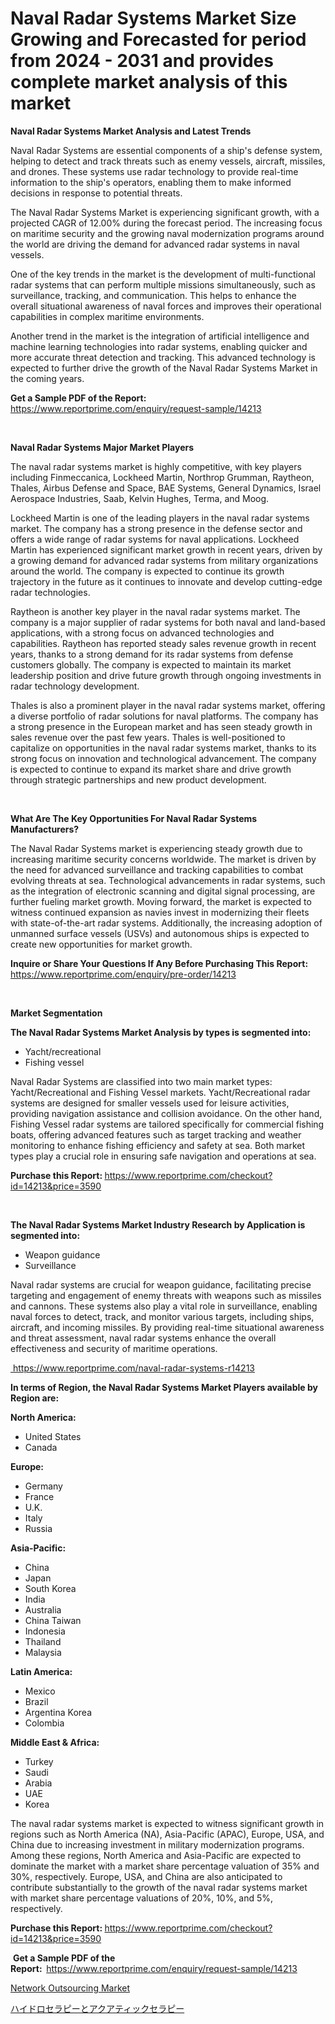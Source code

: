 <p><h1>Naval Radar Systems Market Size Growing and Forecasted for period from 2024 - 2031 and provides complete market analysis of this market</h1></p><p><strong>Naval Radar Systems Market Analysis and Latest Trends</strong></p>
<p><p>Naval Radar Systems are essential components of a ship's defense system, helping to detect and track threats such as enemy vessels, aircraft, missiles, and drones. These systems use radar technology to provide real-time information to the ship's operators, enabling them to make informed decisions in response to potential threats.</p><p>The Naval Radar Systems Market is experiencing significant growth, with a projected CAGR of 12.00% during the forecast period. The increasing focus on maritime security and the growing naval modernization programs around the world are driving the demand for advanced radar systems in naval vessels. </p><p>One of the key trends in the market is the development of multi-functional radar systems that can perform multiple missions simultaneously, such as surveillance, tracking, and communication. This helps to enhance the overall situational awareness of naval forces and improves their operational capabilities in complex maritime environments.</p><p>Another trend in the market is the integration of artificial intelligence and machine learning technologies into radar systems, enabling quicker and more accurate threat detection and tracking. This advanced technology is expected to further drive the growth of the Naval Radar Systems Market in the coming years.</p></p>
<p><strong>Get a Sample PDF of the Report:&nbsp;</strong> <a href="https://www.reportprime.com/enquiry/request-sample/14213">https://www.reportprime.com/enquiry/request-sample/14213</a></p>
<p>&nbsp;</p>
<p><strong>Naval Radar Systems Major Market Players</strong></p>
<p><p>The naval radar systems market is highly competitive, with key players including Finmeccanica, Lockheed Martin, Northrop Grumman, Raytheon, Thales, Airbus Defense and Space, BAE Systems, General Dynamics, Israel Aerospace Industries, Saab, Kelvin Hughes, Terma, and Moog. </p><p>Lockheed Martin is one of the leading players in the naval radar systems market. The company has a strong presence in the defense sector and offers a wide range of radar systems for naval applications. Lockheed Martin has experienced significant market growth in recent years, driven by a growing demand for advanced radar systems from military organizations around the world. The company is expected to continue its growth trajectory in the future as it continues to innovate and develop cutting-edge radar technologies.</p><p>Raytheon is another key player in the naval radar systems market. The company is a major supplier of radar systems for both naval and land-based applications, with a strong focus on advanced technologies and capabilities. Raytheon has reported steady sales revenue growth in recent years, thanks to a strong demand for its radar systems from defense customers globally. The company is expected to maintain its market leadership position and drive future growth through ongoing investments in radar technology development.</p><p>Thales is also a prominent player in the naval radar systems market, offering a diverse portfolio of radar solutions for naval platforms. The company has a strong presence in the European market and has seen steady growth in sales revenue over the past few years. Thales is well-positioned to capitalize on opportunities in the naval radar systems market, thanks to its strong focus on innovation and technological advancement. The company is expected to continue to expand its market share and drive growth through strategic partnerships and new product development.</p></p>
<p>&nbsp;</p>
<p><strong>What Are The Key Opportunities For Naval Radar Systems Manufacturers?</strong></p>
<p><p>The Naval Radar Systems market is experiencing steady growth due to increasing maritime security concerns worldwide. The market is driven by the need for advanced surveillance and tracking capabilities to combat evolving threats at sea. Technological advancements in radar systems, such as the integration of electronic scanning and digital signal processing, are further fueling market growth. Moving forward, the market is expected to witness continued expansion as navies invest in modernizing their fleets with state-of-the-art radar systems. Additionally, the increasing adoption of unmanned surface vessels (USVs) and autonomous ships is expected to create new opportunities for market growth.</p></p>
<p><strong>Inquire or Share Your Questions If Any Before Purchasing This Report:</strong> <a href="https://www.reportprime.com/enquiry/pre-order/14213">https://www.reportprime.com/enquiry/pre-order/14213</a></p>
<p>&nbsp;</p>
<p><strong>Market Segmentation</strong></p>
<p><strong>The Naval Radar Systems Market Analysis by types is segmented into:</strong></p>
<p><ul><li>Yacht/recreational</li><li>Fishing vessel</li></ul></p>
<p><p>Naval Radar Systems are classified into two main market types: Yacht/Recreational and Fishing Vessel markets. Yacht/Recreational radar systems are designed for smaller vessels used for leisure activities, providing navigation assistance and collision avoidance. On the other hand, Fishing Vessel radar systems are tailored specifically for commercial fishing boats, offering advanced features such as target tracking and weather monitoring to enhance fishing efficiency and safety at sea. Both market types play a crucial role in ensuring safe navigation and operations at sea.</p></p>
<p><strong>Purchase this Report:&nbsp;</strong><a href="https://www.reportprime.com/checkout?id=14213&price=3590">https://www.reportprime.com/checkout?id=14213&price=3590</a></p>
<p>&nbsp;</p>
<p><strong>The Naval Radar Systems Market Industry Research by Application is segmented into:</strong></p>
<p><ul><li>Weapon guidance</li><li>Surveillance</li></ul></p>
<p><p>Naval radar systems are crucial for weapon guidance, facilitating precise targeting and engagement of enemy threats with weapons such as missiles and cannons. These systems also play a vital role in surveillance, enabling naval forces to detect, track, and monitor various targets, including ships, aircraft, and incoming missiles. By providing real-time situational awareness and threat assessment, naval radar systems enhance the overall effectiveness and security of maritime operations.</p></p>
<p><a href="https://www.reportprime.com/naval-radar-systems-r14213">&nbsp;https://www.reportprime.com/naval-radar-systems-r14213</a></p>
<p><strong>In terms of Region, the Naval Radar Systems Market Players available by Region are:</strong></p>
<p>
    <p> <strong> North America: </strong>
        <ul>
            <li>United States</li>
            <li>Canada</li>
        </ul>
        </p> 
    <p> <strong> Europe: </strong>
        <ul>
            <li>Germany</li>
            <li>France</li>
            <li>U.K.</li>
            <li>Italy</li>
            <li>Russia</li>
        </ul>
        </p> 
    <p> <strong> Asia-Pacific: </strong>
        <ul>
            <li>China</li>
            <li>Japan</li>
            <li>South Korea</li>
            <li>India</li>
            <li>Australia</li>
            <li>China Taiwan</li>
            <li>Indonesia</li>
            <li>Thailand</li>
            <li>Malaysia</li>
        </ul>
        </p> 
    <p> <strong> Latin America: </strong>
        <ul>
            <li>Mexico</li>
            <li>Brazil</li>
            <li>Argentina Korea</li>
            <li>Colombia</li>
        </ul>
        </p> 
    <p> <strong> Middle East & Africa: </strong>
        <ul>
            <li>Turkey</li>
            <li>Saudi</li>
            <li>Arabia</li>
            <li>UAE</li>
            <li>Korea</li>
        </ul>
    </p>
    </p>
<p><p>The naval radar systems market is expected to witness significant growth in regions such as North America (NA), Asia-Pacific (APAC), Europe, USA, and China due to increasing investment in military modernization programs. Among these regions, North America and Asia-Pacific are expected to dominate the market with a market share percentage valuation of 35% and 30%, respectively. Europe, USA, and China are also anticipated to contribute substantially to the growth of the naval radar systems market with market share percentage valuations of 20%, 10%, and 5%, respectively.</p></p>
<p><strong>Purchase this Report: </strong><a href="https://www.reportprime.com/checkout?id=14213&price=3590">https://www.reportprime.com/checkout?id=14213&price=3590</a></p>
<p>&nbsp;<strong>Get a Sample PDF of the Report:&nbsp;&nbsp;</strong><a href="https://www.reportprime.com/enquiry/request-sample/14213">https://www.reportprime.com/enquiry/request-sample/14213</a></p>
<p><strong></strong></p>
<p><p><a href="https://github.com/ElmoRunolfsson2023/Market-Research-Report-List-1/blob/main/network-outsourcing-market.md">Network Outsourcing Market</a></p><p><a href="https://github.com/BrionnaBoyle/Market-Research-Report-List-1/blob/main/250546180820.md">ハイドロセラピーとアクアティックセラピー</a></p></p>
